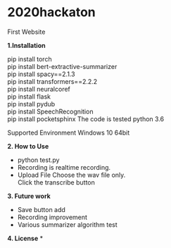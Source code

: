 # 2020hackaton

First Website

**1.Installation**

pip install torch  
pip install bert-extractive-summarizer  
pip install spacy==2.1.3  
pip install transformers==2.2.2  
pip install neuralcoref  
pip install flask  
pip install pydub  
pip install SpeechRecognition  
pip install pocketsphinx 
The code is tested python 3.6


Supported Environment
Windows 10 64bit

**2. How to Use**
* python test.py
* Recording is realtime recording.
* Upload File
  Choose the wav file only.  
  Click the transcribe button

**3. Future work**
* Save button add
* Recording improvement  
* Various summarizer algorithm test


**4. License**
* 
  
